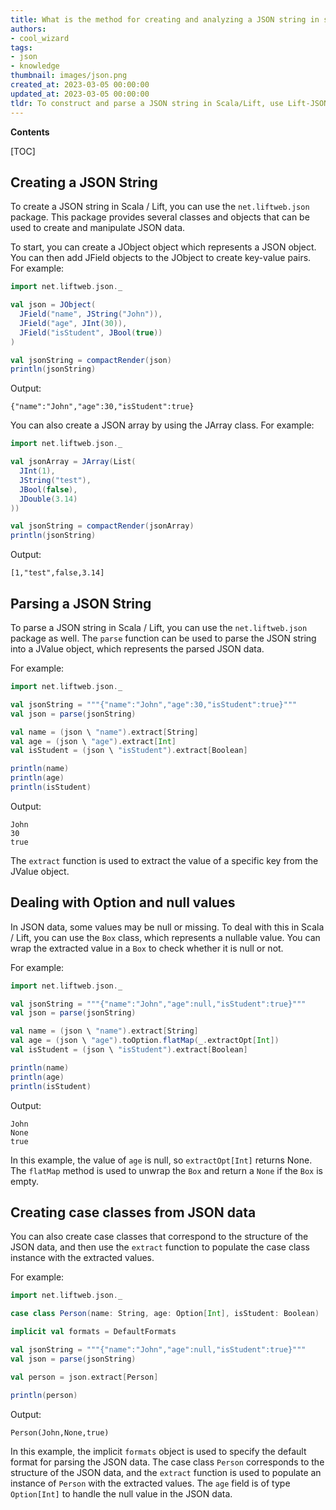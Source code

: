 ```yaml
---
title: What is the method for creating and analyzing a JSON string in scala / lift?
authors:
- cool_wizard
tags:
- json
- knowledge
thumbnail: images/json.png
created_at: 2023-03-05 00:00:00
updated_at: 2023-03-05 00:00:00
tldr: To construct and parse a JSON string in Scala/Lift, use Lift-JSON library which provides case class serialization/deserialization and implicit JSON formats.
---
```


**Contents**

[TOC]

## Creating a JSON String

To create a JSON string in Scala / Lift, you can use the `net.liftweb.json` package. This package provides several classes and objects that can be used to create and manipulate JSON data.

To start, you can create a JObject object which represents a JSON object. You can then add JField objects to the JObject to create key-value pairs. For example:

```scala
import net.liftweb.json._

val json = JObject(
  JField("name", JString("John")),
  JField("age", JInt(30)),
  JField("isStudent", JBool(true))
)

val jsonString = compactRender(json)
println(jsonString)
```
Output:
```
{"name":"John","age":30,"isStudent":true}
```

You can also create a JSON array by using the JArray class. For example:

```scala
import net.liftweb.json._

val jsonArray = JArray(List(
  JInt(1),
  JString("test"),
  JBool(false),
  JDouble(3.14)
))

val jsonString = compactRender(jsonArray)
println(jsonString)
```
Output:
```
[1,"test",false,3.14]
```

## Parsing a JSON String

To parse a JSON string in Scala / Lift, you can use the `net.liftweb.json` package as well. The `parse` function can be used to parse the JSON string into a JValue object, which represents the parsed JSON data.

For example:

```scala
import net.liftweb.json._

val jsonString = """{"name":"John","age":30,"isStudent":true}"""
val json = parse(jsonString)

val name = (json \ "name").extract[String]
val age = (json \ "age").extract[Int]
val isStudent = (json \ "isStudent").extract[Boolean]

println(name)
println(age)
println(isStudent)
```
Output:
```
John
30
true
```

The `extract` function is used to extract the value of a specific key from the JValue object.

## Dealing with Option and null values

In JSON data, some values may be null or missing. To deal with this in Scala / Lift, you can use the `Box` class, which represents a nullable value. You can wrap the extracted value in a `Box` to check whether it is null or not.

For example:

```scala
import net.liftweb.json._

val jsonString = """{"name":"John","age":null,"isStudent":true}"""
val json = parse(jsonString)

val name = (json \ "name").extract[String]
val age = (json \ "age").toOption.flatMap(_.extractOpt[Int])
val isStudent = (json \ "isStudent").extract[Boolean]

println(name)
println(age)
println(isStudent)
```
Output:
```
John
None
true
```

In this example, the value of `age` is null, so `extractOpt[Int]` returns None. The `flatMap` method is used to unwrap the `Box` and return a `None` if the `Box` is empty.

## Creating case classes from JSON data

You can also create case classes that correspond to the structure of the JSON data, and then use the `extract` function to populate the case class instance with the extracted values.

For example:

```scala
import net.liftweb.json._

case class Person(name: String, age: Option[Int], isStudent: Boolean)

implicit val formats = DefaultFormats

val jsonString = """{"name":"John","age":null,"isStudent":true}"""
val json = parse(jsonString)

val person = json.extract[Person]

println(person)
```
Output:
```
Person(John,None,true)
```

In this example, the implicit `formats` object is used to specify the default format for parsing the JSON data. The case class `Person` corresponds to the structure of the JSON data, and the `extract` function is used to populate an instance of `Person` with the extracted values. The `age` field is of type `Option[Int]` to handle the null value in the JSON data.

